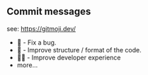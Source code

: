 ## Commit messages

see: https://gitmoji.dev/

* :bug: - Fix a bug.
* :art: - Improve structure / format of the code.
* :technologist: - Improve developer experience
* more...
